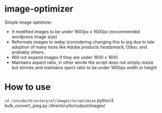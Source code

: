 # image-optimizer
Simple image optimizer.

- It modified images to be under 1600px x 1600px (recommended wordpress image size)
- Reformats images to webp (considering changing this to jog due to late adoption of many tools like Adobe products *headsmack*, Odoo, and probably others. 
- Will not expand images if they are under 1600 x 1600
- Maintains aspect ratio, in other words the script does not simply resize but shrinks and maintains spect ratio to be under 1600px width or height

# How to use
`cd /inside/directory/of/images/to/optimize`
python3 bulk_convert_jpeg.py /directory/to/output/images/
